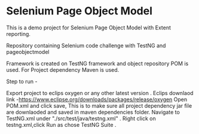 # Selenium Page Object Model

This is a demo project for Selenium Page Object Model with Extent reporting.

Repository containing Selenium code challenge with TestNG and pageobjectmodel

Framework is created on TestNG framework and object repository POM is used. For Project dependency Maven is used.

Step to run -

Export project to eclips oxygen or any other latest version . Eclips downlaod link -https://www.eclipse.org/downloads/packages/release/oxygen
Open POM.xml and click save, This is to make sure all project dependency jar file are downlaoded and saved in maven dependencies folder.
Navigate to TestNG.xml under "./src/test/java/testng.xml" .
Right click on testng.xml,click Run as chose TestNG Suite .